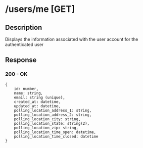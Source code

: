 # /users/me [GET]
## Description
Displays the information associated with the user account for the authenticated user
## Response
### 200 - OK
```
{
    id: number,
    name: string,
    email: string (unique),
    created_at: datetime,
    updated_at: datetime,
    polling_location_address_1: string,
    polling_location_address_2: string,
    polling_location_city: string,
    polling_location_state: string(2),
    polling_location_zip: string,
    polling_location_time_open: datetime,
    polling_location_time_closed: datetime 
}
```